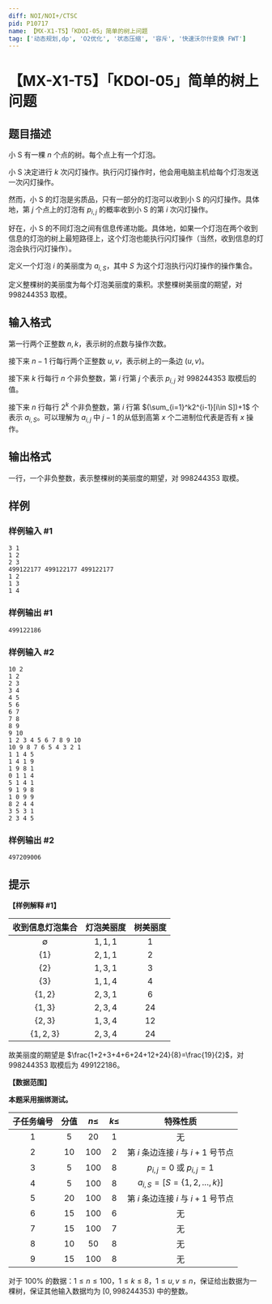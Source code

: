 ```yaml
---
diff: NOI/NOI+/CTSC
pid: P10717
name: 【MX-X1-T5】「KDOI-05」简单的树上问题
tag: ['动态规划,dp', 'O2优化', '状态压缩', '容斥', '快速沃尔什变换 FWT']
---
```

# 【MX-X1-T5】「KDOI-05」简单的树上问题
## 题目描述

小 S 有一棵 $n$ 个点的树。每个点上有一个灯泡。

小 S 决定进行 $k$ 次闪灯操作。执行闪灯操作时，他会用电脑主机给每个灯泡发送一次闪灯操作。

然而，小 S 的灯泡是劣质品，只有一部分的灯泡可以收到小 S 的闪灯操作。具体地，第 $j$ 个点上的灯泡有 $p_{i,j}$ 的概率收到小 S 的第 $i$ 次闪灯操作。

好在，小 S 的不同灯泡之间有信息传递功能。具体地，如果一个灯泡在两个收到信息的灯泡的树上最短路径上，这个灯泡也能执行闪灯操作（当然，收到信息的灯泡会执行闪灯操作）。

定义一个灯泡 $i$ 的美丽度为 $a_{i,S}$，其中 $S$ 为这个灯泡执行闪灯操作的操作集合。

定义整棵树的美丽度为每个灯泡美丽度的乘积。求整棵树美丽度的期望，对 $998244353$ 取模。
## 输入格式

第一行两个正整数 $n,k$，表示树的点数与操作次数。

接下来 $n-1$ 行每行两个正整数 $u,v$，表示树上的一条边 $(u,v)$。

接下来 $k$ 行每行 $n$ 个非负整数，第 $i$ 行第 $j$ 个表示 $p_{i,j}$ 对 $998244353$ 取模后的值。

接下来 $n$ 行每行 $2^k$ 个非负整数，第 $i$ 行第 $(\sum_{i=1}^k2^{i-1}[i\in S])+1$ 个表示 $a_{i,S}$。可以理解为 $a_{i,j}$ 中 $j-1$ 的从低到高第 $x$ 个二进制位代表是否有 $x$ 操作。
## 输出格式

一行，一个非负整数，表示整棵树的美丽度的期望，对 $998244353$ 取模。
## 样例

### 样例输入 #1
```
3 1
1 2
2 3
499122177 499122177 499122177
1 2
1 3
1 4
```
### 样例输出 #1
```
499122186
```
### 样例输入 #2
```
10 2
1 2
2 3
3 4
4 5
5 6
6 7
7 8
8 9
9 10
1 2 3 4 5 6 7 8 9 10
10 9 8 7 6 5 4 3 2 1
1 1 4 5
1 4 1 9
1 9 8 1
0 1 1 4
5 1 4 1
9 1 9 8
1 0 9 9
8 2 4 4
3 5 3 1
2 3 4 5
```
### 样例输出 #2
```
497209006
```
## 提示

**【样例解释 \#1】**

| 收到信息灯泡集合 | 灯泡美丽度 | 树美丽度 |
|:--:|:--:|:--:|
| $\emptyset$ | $1,1,1$ | $1$ |
| $\{1\}$ | $2,1,1$ | $2$ |
| $\{2\}$ | $1,3,1$ | $3$ |
| $\{3\}$ | $1,1,4$ | $4$ |
| $\{1,2\}$ | $2,3,1$ | $6$ |
| $\{1,3\}$ | $2,3,4$ | $24$ |
| $\{2,3\}$ | $1,3,4$ | $12$ |
| $\{1,2,3\}$ | $2,3,4$ | $24$ |

故美丽度的期望是 $\frac{1+2+3+4+6+24+12+24}{8}=\frac{19}{2}$，对 $998244353$ 取模后为 $499122186$。

**【数据范围】**

**本题采用捆绑测试。**

| 子任务编号 | 分值 | $n\leq$ | $k\leq$ | 特殊性质 |
|:--:|:--:|:--:|:--:|:--:|
| $1$ | $5$ | $20$ | $1$ | 无 |
| $2$ | $10$ | $100$ | $2$ | 第 $i$ 条边连接 $i$ 与 $i+1$ 号节点 |
| $3$ | $5$ | $100$ | $8$ | $p_{i,j}=0$ 或 $p_{i,j}=1$ |
| $4$ | $5$ | $100$ | $8$ | $a_{i,S}=[S=\{1,2,\dots,k\}]$ |
| $5$ | $20$ | $100$ | $8$ | 第 $i$ 条边连接 $i$ 与 $i+1$ 号节点 |
| $6$ | $15$ | $100$ | $6$ | 无 |
| $7$ | $15$ | $100$ | $7$ | 无 |
| $8$ | $10$ | $50$ | $8$ | 无 |
| $9$ | $15$ | $100$ | $8$ | 无 |

对于 $100\%$ 的数据：$1\leq n\leq100$，$1\leq k\leq8$，$1\leq u,v\leq n$，保证给出数据为一棵树，保证其他输入数据均为 $[0,998244353)$ 中的整数。
